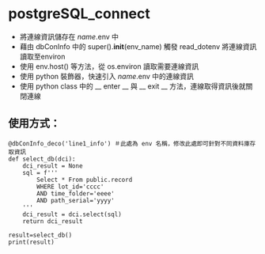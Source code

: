 # postgreSQL_connect
* 將連線資訊儲存在 *name*.env 中
* 藉由 dbConInfo 中的 super().__init__(env_name) 觸發 read_dotenv 將連線資訊讀取至environ
* 使用 env.host() 等方法，從 os.environ 讀取需要連線資訊
* 使用 python 裝飾器，快速引入 *name*.env 中的連線資訊
* 使用 python class 中的 __ enter __ 與 __ exit __ 方法，連線取得資訊後就關閉連線

## 使用方式：
```python=
@dbConInfo_deco('line1_info') ＃此處為 env 名稱，修改此處即可針對不同資料庫存取資訊
def select_db(dci):
    dci_result = None
    sql = f'''
        Select * From public.record
        WHERE lot_id='cccc'
        AND time_folder='eeee' 
        AND path_serial='yyyy'
    '''
    dci_result = dci.select(sql)
    return dci_result

result=select_db()
print(result)
```